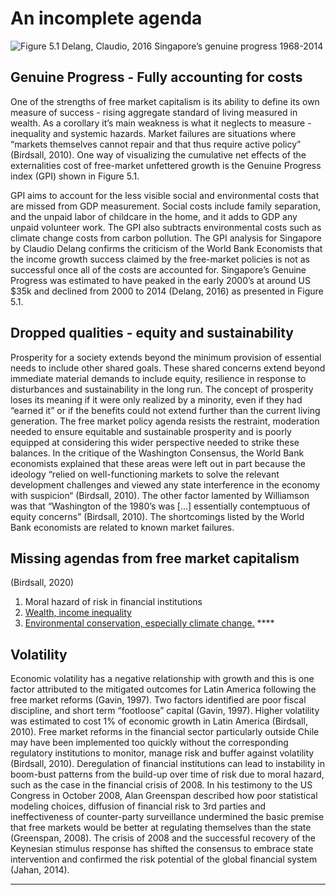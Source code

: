 # An incomplete agenda

![Figure 5.1 Delang, Claudio, 2016 Singapore&#x2019;s genuine progress 1968-2014 ](https://lh6.googleusercontent.com/21tvPC0Z0o97GvUVcgLK5Ji5pb9IaGqk0z0Xo_56CqKTyAgbih6Abdj1PQhBW-EyDxRAHz3HqrU2uuCX09l144ELHlKSdNAzdfuWUelptfCJF63Pghf3WKaGfJbPlCZCJjwea8EW)

## Genuine Progress - Fully accounting for costs

One of the strengths of free market capitalism is its ability to define its own measure of success - rising aggregate standard of living measured in wealth. As a corollary it’s main weakness is what it neglects to measure - inequality and systemic hazards.  Market failures are situations where “markets themselves cannot repair and that thus require active policy” \(Birdsall, 2010\).  One way of visualizing the cumulative net effects of the externalities cost of free-market unfettered growth is the Genuine Progress index \(GPI\) shown in Figure 5.1.

GPI aims to account for the less visible social and environmental costs that are missed from GDP measurement. Social costs include family separation, and the unpaid labor of childcare in the home, and it adds to GDP any unpaid volunteer work.  The GPI also subtracts environmental costs such as climate change costs from carbon pollution.  The GPI analysis for Singapore by Claudio Delang confirms the criticism of the World Bank Economists that the income growth success claimed by the free-market policies is not as successful once all of the costs are accounted for.  Singapore’s Genuine Progress was estimated to have peaked in the early 2000’s at around US $35k and declined from 2000 to 2014 \(Delang, 2016\) as presented in Figure 5.1.  

## Dropped qualities - equity and sustainability

Prosperity for a society extends beyond the minimum provision of essential needs to include other shared goals. These shared concerns extend beyond immediate material demands to include equity, resilience in response to disturbances and sustainability in the long run.  The concept of prosperity loses its meaning if it were only realized by a minority, even if they had “earned it” or if the benefits could not extend further than the current living generation.  The free market policy agenda resists the restraint, moderation needed to ensure equitable and sustainable prosperity and is poorly equipped at considering this wider perspective needed to strike these balances.  In the critique of the Washington Consensus, the World Bank economists explained that these areas were left out in part because the ideology “relied on well-functioning markets to solve the relevant development challenges and viewed any state interference in the economy with suspicion“ \(Birdsall, 2010\). The other factor lamented by Williamson was that “Washington of the 1980’s was \[...\] essentially contemptuous of equity concerns” \(Birdsall, 2010\). The shortcomings listed by the World Bank economists are related to known market failures. 

## Missing agendas from free market capitalism 

\(Birdsall, 2020\)

1. Moral hazard of risk in financial institutions
2. [Wealth, income inequality](inequality.md)
3. [Environmental conservation, especially climate change.](environment.md)  ****

## Volatility

Economic volatility has a negative relationship with growth and this is one factor attributed to the mitigated outcomes for Latin America following the free market reforms \(Gavin, 1997\).  Two factors identified are poor fiscal discipline, and short term “footloose” capital \(Gavin, 1997\).  Higher volatility was estimated to cost 1% of economic growth in Latin America \(Birdsall, 2010\).  Free market reforms in the financial sector particularly outside Chile may have been implemented too quickly without the corresponding regulatory institutions to monitor, manage risk and buffer against volatility \(Birdsall, 2010\).  Deregulation of financial institutions can lead to instability in boom-bust patterns from the build-up over time of risk due to moral hazard, such as the case in the financial crisis of 2008.  In his testimony to the US Congress in October 2008, Alan Greenspan described how poor statistical modeling choices, diffusion of financial risk to 3rd parties and ineffectiveness of counter-party surveillance undermined the basic premise that free markets would be better at regulating themselves than the state \(Greenspan, 2008\). The crisis of 2008 and the successful recovery of the Keynesian stimulus response has shifted the consensus to embrace state intervention and confirmed the risk potential of the global financial system \(Jahan, 2014\).  
  ****  


